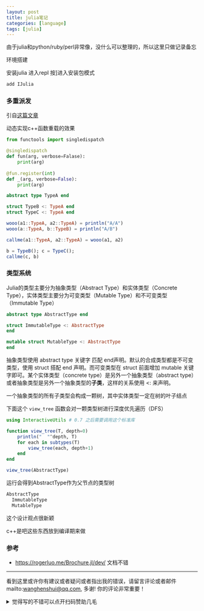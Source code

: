 ```yaml
---
layout: post
title: julia笔记
categories: [language]
tags: [julia]
---
```


由于julia和python/ruby/perl非常像，没什么可以整理的，所以这里只做记录备忘



环境搭建

安装julia 进入repl 按]进入安装包模式

```julia
add IJulia
```



<!-- more -->

### 多重派发

引自[这篇文章](https://zhuanlan.zhihu.com/p/41802723)

动态实现c++函数重载的效果

```python
from functools import singledispatch

@singledispatch
def fun(arg, verbose=Falase):
    print(arg)
    
@fun.register(int)
def _(arg, verbose=False):
    print(arg)
```



```julia
abstract type TypeA end

struct TypeB <: TypeA end
struct TypeC <: TypeA end

wooo(a1::TypeA, a2::TypeA) = println("A/A")
wooo(a::TypeA, b::TypeB) = println("A/B")

callme(a1::TypeA, a2::TypeA) = wooo(a1, a2)

b = TypeB(); c = TypeC();
callme(c, b)
```



### 类型系统

Julia的类型主要分为抽象类型（Abstract Type）和实体类型（Concrete Type），实体类型主要分为可变类型（Mutable Type）和不可变类型（Immutable Type）

```julia
abstract type AbstractType end

struct ImmutableType <: AbstractType
end

mutable struct MutableType <: AbstractType
end
```

抽象类型使用 abstract type 关键字 匹配  end声明。默认的合成类型都是不可变类型，使用 struct 搭配 end 声明。而可变类型在 struct 前面增加 mutable  关键字即可。某个实体类型（concrete type）是另外一个抽象类型（abstract type）或者抽象类型是另外一个抽象类型的**子类**，这样的关系使用 <: 来声明。



一个抽象类型的所有子类型会构成一颗树，其中实体类型一定在树的叶子结点

下面这个 `view_tree` 函数会对一颗类型树进行深度优先遍历（DFS）

```julia
using InteractiveUtils # 0.7 之后需要调用这个标准库

function view_tree(T, depth=0)
    println("  "^depth, T)
    for each in subtypes(T)
        view_tree(each, depth+1)
    end
end

view_tree(AbstractType)
```

运行会得到AbstractType作为父节点的类型树

```julia
AbstractType
  ImmutableType
  MutableType
```



这个设计观点很新颖

c++是吧这些东西放到编译期来做

### 参考

- https://rogerluo.me/Brochure.jl/dev/ 文档不错


---

看到这里或许你有建议或者疑问或者指出我的错误，请留言评论或者邮件mailto:wanghenshui@qq.com, 多谢!  你的评论非常重要！

<details>
<summary>觉得写的不错可以点开扫码赞助几毛</summary>
<img src="https://wanghenshui.github.io/assets/wepay.png" alt="微信转账">
</details>

